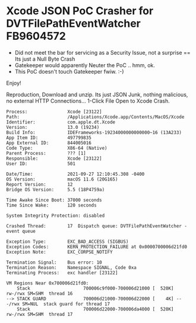 # Xcode JSON PoC Crasher for DVTFilePathEventWatcher FB9604572

- Did not meet the bar for servicing as a Security Issue, not a surprise == Its just a Null Byte Crash
- Gatekeeper would apparently Neuter the PoC .. hmm, ok.
- This PoC doesn't touch Gatekeeper fwiw. :-)

Enjoy!

Reproduction, Download and unzip. Its just JSON Junk, nothing malicious, no external HTTP Connections... 1-Click File Open to Xcode Crash. 

```
Process:               Xcode [23122]
Path:                  /Applications/Xcode.app/Contents/MacOS/Xcode
Identifier:            com.apple.dt.Xcode
Version:               13.0 (19234)
Build Info:            IDEFrameworks-19234000000000000~16 (13A233)
App Item ID:           497799835
App External ID:       844005016
Code Type:             X86-64 (Native)
Parent Process:        ??? [1]
Responsible:           Xcode [23122]
User ID:               501

Date/Time:             2021-09-27 12:10:45.308 -0400
OS Version:            macOS 11.6 (20G165)
Report Version:        12
Bridge OS Version:     5.5 (18P4759a)

Time Awake Since Boot: 37000 seconds
Time Since Wake:       120 seconds

System Integrity Protection: disabled

Crashed Thread:        17  Dispatch queue: DVTFilePathEventWatcher - event queue

Exception Type:        EXC_BAD_ACCESS (SIGBUS)
Exception Codes:       KERN_PROTECTION_FAILURE at 0x0000700006d21fd0
Exception Note:        EXC_CORPSE_NOTIFY

Termination Signal:    Bus error: 10
Termination Reason:    Namespace SIGNAL, Code 0xa
Terminating Process:   exc handler [23122]

VM Regions Near 0x700006d21fd0:
    Stack                    700006c9f000-700006d21000 [  520K] rw-/rwx SM=SHM  thread 16
--> STACK GUARD              700006d21000-700006d22000 [    4K] ---/rwx SM=NUL  stack guard for thread 17
    Stack                    700006d22000-700006da4000 [  520K] rw-/rwx SM=SHM  thread 17
```
